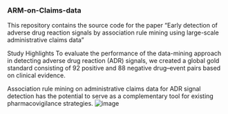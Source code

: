 ### ARM-on-Claims-data
This repository contains the source code for the paper 
“Early detection of adverse drug reaction signals by association rule mining using large-scale administrative claims data”

Study Highlights
To evaluate the performance of the data-mining approach in detecting adverse drug reaction (ADR) signals, we created a global gold standard consisting of 92 positive and 88 negative drug–event pairs based on clinical evidence. 

Association rule mining on administrative claims data for ADR signal detection has the potential to serve as a complementary tool for existing pharmacovigilance strategies.
![image](https://user-images.githubusercontent.com/120539915/209452790-10e952b3-7e57-4e68-8161-d8ee042ae173.png)
